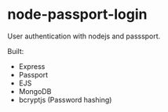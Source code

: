 # node-passport-login
User authentication with nodejs and passsport.

Built:
- Express
- Passport
- EJS
- MongoDB
- bcryptjs (Password hashing)
